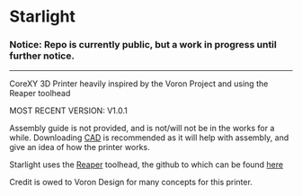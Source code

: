 # Starlight
### Notice: Repo is currently public, but a work in progress until further notice.
---

CoreXY 3D Printer heavily inspired by the Voron Project and using the Reaper toolhead

MOST RECENT VERSION: V1.0.1

Assembly guide is not provided, and is not/will not be in the works for a while. Downloading [CAD](https://cad.onshape.com/documents/85d66681291337fe1f04635d/w/bd47415af876ad901f3c4104/e/a603aa6132ba45322da30326) is recommended as it will help with assembly, and give an idea of how the printer works.

Starlight uses the [Reaper](https://apdm.tech/) toolhead, the github to which can be found [here](https://github.com/APDMachine/Reaper)

Credit is owed to Voron Design for many concepts for this printer.
